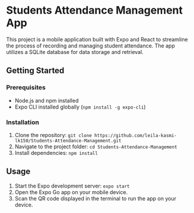 # Students Attendance Management App


This project is a mobile application built with Expo and React to streamline the process of recording and managing student attendance. The app utilizes a SQLite database for data storage and retrieval.

## Getting Started

### Prerequisites

- Node.js and npm installed
- Expo CLI installed globally (`npm install -g expo-cli`)

### Installation

1. Clone the repository: `git clone https://github.com/leila-kasmi-lk150/Students-Attendance-Management.git`
2. Navigate to the project folder: `cd Students-Attendance-Management`
3. Install dependencies: `npm install`

## Usage

1. Start the Expo development server: `expo start`
2. Open the Expo Go app on your mobile device.
3. Scan the QR code displayed in the terminal to run the app on your device.

